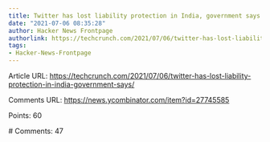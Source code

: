 ```yaml
---
title: Twitter has lost liability protection in India, government says
date: "2021-07-06 08:35:28"
author: Hacker News Frontpage
authorlink: https://techcrunch.com/2021/07/06/twitter-has-lost-liability-protection-in-india-government-says/
tags:
- Hacker-News-Frontpage
---
```


<p>Article URL: <a href="https://techcrunch.com/2021/07/06/twitter-has-lost-liability-protection-in-india-government-says/">https://techcrunch.com/2021/07/06/twitter-has-lost-liability-protection-in-india-government-says/</a></p>
<p>Comments URL: <a href="https://news.ycombinator.com/item?id=27745585">https://news.ycombinator.com/item?id=27745585</a></p>
<p>Points: 60</p>
<p># Comments: 47</p>
